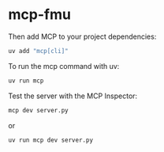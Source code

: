 # mcp-fmu

Then add MCP to your project dependencies:
```cmd
uv add "mcp[cli]"
```

To run the mcp command with uv:
```cmd
uv run mcp
```

Test the server with the MCP Inspector:
```cmd
mcp dev server.py
```
or 
```cmd
uv run mcp dev server.py
```